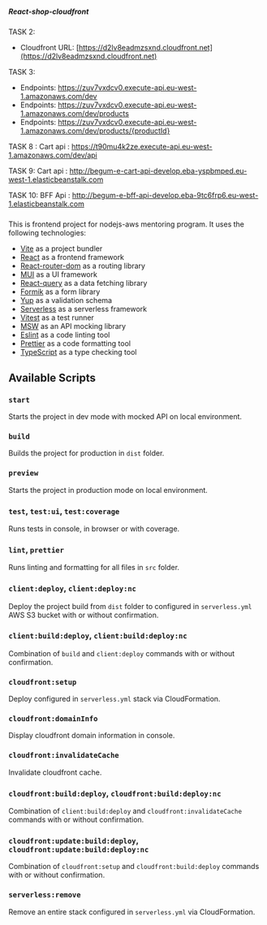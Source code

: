 ##### React-shop-cloudfront

TASK 2:

- Cloudfront URL: [https://d2lv8eadmzsxnd.cloudfront.net](https://d2lv8eadmzsxnd.cloudfront.net)

TASK 3:

- Endpoints: https://zuv7vxdcv0.execute-api.eu-west-1.amazonaws.com/dev
- Endpoints: https://zuv7vxdcv0.execute-api.eu-west-1.amazonaws.com/dev/products
- Endpoints: https://zuv7vxdcv0.execute-api.eu-west-1.amazonaws.com/dev/products/{productId}

TASK 8 :
Cart api : https://t90mu4k2ze.execute-api.eu-west-1.amazonaws.com/dev/api

TASK 9:
Cart api : http://begum-e-cart-api-develop.eba-yspbmped.eu-west-1.elasticbeanstalk.com

TASK 10:
BFF Api : http://begum-e-bff-api-develop.eba-9tc6frp6.eu-west-1.elasticbeanstalk.com

#####

#####

This is frontend project for nodejs-aws mentoring program. It uses the following technologies:

- [Vite](https://vitejs.dev/) as a project bundler
- [React](https://beta.reactjs.org/) as a frontend framework
- [React-router-dom](https://reactrouterdotcom.fly.dev/) as a routing library
- [MUI](https://mui.com/) as a UI framework
- [React-query](https://react-query-v3.tanstack.com/) as a data fetching library
- [Formik](https://formik.org/) as a form library
- [Yup](https://github.com/jquense/yup) as a validation schema
- [Serverless](https://serverless.com/) as a serverless framework
- [Vitest](https://vitest.dev/) as a test runner
- [MSW](https://mswjs.io/) as an API mocking library
- [Eslint](https://eslint.org/) as a code linting tool
- [Prettier](https://prettier.io/) as a code formatting tool
- [TypeScript](https://www.typescriptlang.org/) as a type checking tool

## Available Scripts

### `start`

Starts the project in dev mode with mocked API on local environment.

### `build`

Builds the project for production in `dist` folder.

### `preview`

Starts the project in production mode on local environment.

### `test`, `test:ui`, `test:coverage`

Runs tests in console, in browser or with coverage.

### `lint`, `prettier`

Runs linting and formatting for all files in `src` folder.

### `client:deploy`, `client:deploy:nc`

Deploy the project build from `dist` folder to configured in `serverless.yml` AWS S3 bucket with or without confirmation.

### `client:build:deploy`, `client:build:deploy:nc`

Combination of `build` and `client:deploy` commands with or without confirmation.

### `cloudfront:setup`

Deploy configured in `serverless.yml` stack via CloudFormation.

### `cloudfront:domainInfo`

Display cloudfront domain information in console.

### `cloudfront:invalidateCache`

Invalidate cloudfront cache.

### `cloudfront:build:deploy`, `cloudfront:build:deploy:nc`

Combination of `client:build:deploy` and `cloudfront:invalidateCache` commands with or without confirmation.

### `cloudfront:update:build:deploy`, `cloudfront:update:build:deploy:nc`

Combination of `cloudfront:setup` and `cloudfront:build:deploy` commands with or without confirmation.

### `serverless:remove`

Remove an entire stack configured in `serverless.yml` via CloudFormation.
